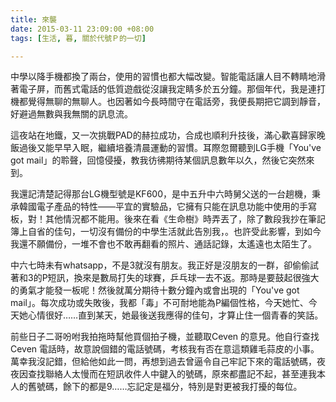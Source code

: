 ```yaml
---
title: 來襲
date: 2015-03-11 23:09:00 +08:00
tags: [生活, 暮, 關於代號Ｐ的一切]

---
```


  
  
  
中學以降手機都換了兩台，使用的習慣也都大幅改變。智能電話讓人目不轉睛地滑著電子屏，而舊式電話的低質遊戲從沒讓我定睛多於五分鐘。那個年代，我是連打機都覺得無聊的無聊人。也因著如今長時間守在電話旁，我便長期把它調到靜音，好避過無數與我無關的訊息流。  
  
這夜站在地鐵，又一次挑戰PAD的赫拉成功，合成也順利升技後，滿心歡喜歸家晚飯過後又能早早入眠，繼續培養清晨運動的習慣。耳際忽爾聽到LG手機「You've got mail」的聆聲，回憶侵擾，教我彷彿期待某個訊息數年以久，然後它突然來到。  
  
我還記清楚記得那台LG機型號是KF600，是中五升中六時舅父送的一台趟機，秉承韓國電子產品的特性——平宜的實驗品，它擁有只能在訊息功能中使用的手寫板，對！其他情況都不能用。後來在看《生命樹》時弄丟了，除了數段我抄在筆記簿上自省的佳句，一切沒有備份的中學生活就此告別我，。也許受此影響，到如今我還不願備份，一堆不會也不敢再翻看的照片、通話記錄，太遙遠也太陌生了。  
  
中六七時未有whatsapp，不是3就沒有朋友。我正好是沒朋友的一群，卻偷偷試著和3的P短訊，換來是數局打失的球賽，乒乓球一去不返。那時是要鼓起很強大的勇氣才能發一板呢！然後就萬分期待十數分鐘內或會出現的「You've got mail」。每次成功或失敗後，我都「毒」不可耐地能為P編個性格，今天她忙、今天她心情很好……直到某天，她最後送我應得的佳句，才算止住一個青春的笑話。  
  
前些日子二哥吩咐我拍拖時幫他買個拍子機，並聽取Ceven 的意見。他自行查找Ceven 電話時，故意說個錯的電話號碼，考核我有否在意這類雞毛蒜皮的小事。 萬幸我沒記錯，但給他如此一問，再想到過去曾逼令自己牢記下來的電話號碼，夜夜因查找聯絡人太慢而在短訊收件人中鍵入的號碼，原來都盡記不起，甚至連我本人的舊號碼，餘下的都是9……忘記定是福分，特別是對更被我打擾的每位。  
  
  
